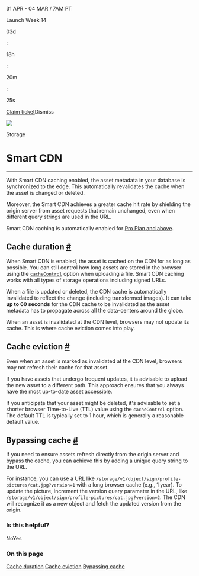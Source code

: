 31 APR - 04 MAR / 7AM PT

Launch Week 14

03d

:

18h

:

20m

:

25s

[Claim ticket](https://supabase.com/launch-week)Dismiss

![](https://supabase.com/docs/_next/image?url=%2Fdocs%2Fimg%2Flaunchweek%2F14%2Fpromo-banner-bg.png&w=3840&q=100&dpl=dpl_9WgBm3X43HXGqPuPh4vSvQgRaZyZ)

Storage

# Smart CDN

* * *

With Smart CDN caching enabled, the asset metadata in your database is synchronized to the edge. This automatically revalidates the cache when the asset is changed or deleted.

Moreover, the Smart CDN achieves a greater cache hit rate by shielding the origin server from asset requests that remain unchanged, even when different query strings are used in the URL.

Smart CDN caching is automatically enabled for [Pro Plan and above](https://supabase.com/pricing).

## Cache duration [\#](https://supabase.com/docs/guides/storage/cdn/smart-cdn\#cache-duration)

When Smart CDN is enabled, the asset is cached on the CDN for as long as possible. You can still control how long assets are stored in the browser using the [`cacheControl`](https://supabase.com/docs/reference/javascript/storage-from-upload) option when uploading a file. Smart CDN caching works with all types of storage operations including signed URLs.

When a file is updated or deleted, the CDN cache is automatically invalidated to reflect the change (including transformed images). It can take **up to 60 seconds** for the CDN cache to be invalidated as the asset metadata has to propagate across all the data-centers around the globe.

When an asset is invalidated at the CDN level, browsers may not update its cache. This is where cache eviction comes into play.

## Cache eviction [\#](https://supabase.com/docs/guides/storage/cdn/smart-cdn\#cache-eviction)

Even when an asset is marked as invalidated at the CDN level, browsers may not refresh their cache for that asset.

If you have assets that undergo frequent updates, it is advisable to upload the new asset to a different path. This approach ensures that you always have the most up-to-date asset accessible.

If you anticipate that your asset might be deleted, it's advisable to set a shorter browser Time-to-Live (TTL) value using the `cacheControl` option. The default TTL is typically set to 1 hour, which is generally a reasonable default value.

## Bypassing cache [\#](https://supabase.com/docs/guides/storage/cdn/smart-cdn\#bypassing-cache)

If you need to ensure assets refresh directly from the origin server and bypass the cache, you can achieve this by adding a unique query string to the URL.

For instance, you can use a URL like `/storage/v1/object/sign/profile-pictures/cat.jpg?version=1` with a long browser cache (e.g., 1 year). To update the picture, increment the version query parameter in the URL, like `/storage/v1/object/sign/profile-pictures/cat.jpg?version=2`. The CDN will recognize it as a new object and fetch the updated version from the origin.

### Is this helpful?

NoYes

### On this page

[Cache duration](https://supabase.com/docs/guides/storage/cdn/smart-cdn#cache-duration) [Cache eviction](https://supabase.com/docs/guides/storage/cdn/smart-cdn#cache-eviction) [Bypassing cache](https://supabase.com/docs/guides/storage/cdn/smart-cdn#bypassing-cache)